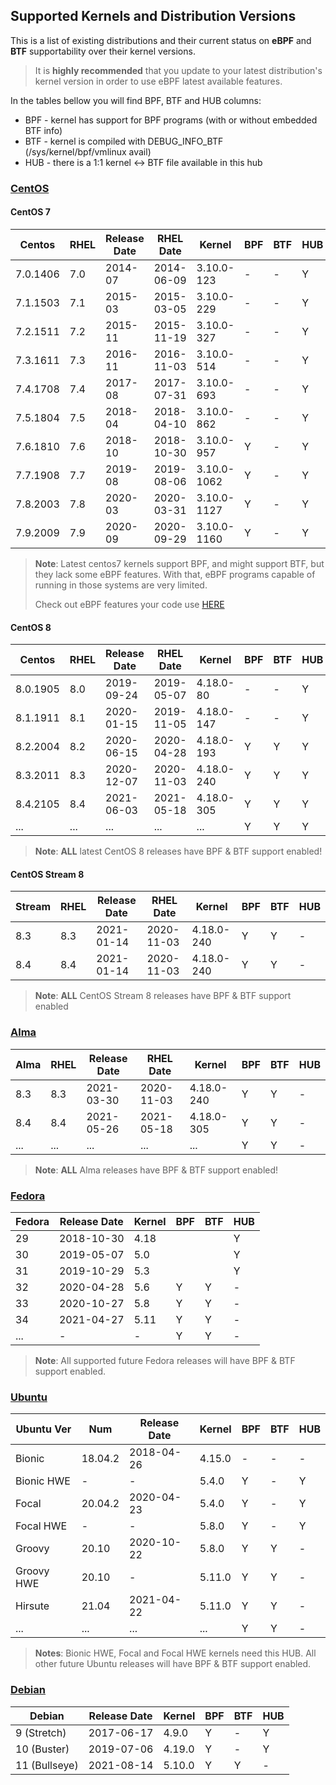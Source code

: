 ## Supported Kernels and Distribution Versions

This is a list of existing distributions and their current status on **eBPF**
and **BTF** supportability over their kernel versions.

> It is **highly recommended** that you update to your latest distribution's
> kernel version in order to use eBPF latest available features.

In the tables bellow you will find BPF, BTF and HUB columns:

* BPF - kernel has support for BPF programs (with or without embedded BTF info)
* BTF - kernel is compiled with DEBUG_INFO_BTF (/sys/kernel/bpf/vmlinux avail)
* HUB - there is a 1:1 kernel <-> BTF file available in this hub

### [CentOS](https://en.wikipedia.org/wiki/CentOS)

#### CentOS 7

| Centos   | RHEL | Release Date | RHEL Date  | Kernel      | BPF | BTF | HUB |
|----------|------|--------------|------------|-------------|-----|-----|-----|
| 7.0.1406 | 7.0  | 2014-07      | 2014-06-09 | 3.10.0-123  |  -  |  -  |  Y  |
| 7.1.1503 | 7.1  | 2015-03      | 2015-03-05 | 3.10.0-229  |  -  |  -  |  Y  |
| 7.2.1511 | 7.2  | 2015-11      | 2015-11-19 | 3.10.0-327  |  -  |  -  |  Y  |
| 7.3.1611 | 7.3  | 2016-11      | 2016-11-03 | 3.10.0-514  |  -  |  -  |  Y  |
| 7.4.1708 | 7.4  | 2017-08      | 2017-07-31 | 3.10.0-693  |  -  |  -  |  Y  |
| 7.5.1804 | 7.5  | 2018-04      | 2018-04-10 | 3.10.0-862  |  -  |  -  |  Y  |
| 7.6.1810 | 7.6  | 2018-10      | 2018-10-30 | 3.10.0-957  |  Y  |  -  |  Y  |
| 7.7.1908 | 7.7  | 2019-08      | 2019-08-06 | 3.10.0-1062 |  Y  |  -  |  Y  |
| 7.8.2003 | 7.8  | 2020-03      | 2020-03-31 | 3.10.0-1127 |  Y  |  -  |  Y  |
| 7.9.2009 | 7.9  | 2020-09      | 2020-09-29 | 3.10.0-1160 |  Y  |  -  |  Y  |

> **Note**: Latest centos7 kernels support BPF, and might support BTF, but they
> lack some eBPF features. With that, eBPF programs capable of running in those
> systems are very limited.
>
> Check out eBPF features your code use [HERE](https://github.com/iovisor/bcc/blob/master/docs/kernel-versions.md)

#### CentOS 8

| Centos   | RHEL | Release Date | RHEL Date  | Kernel      | BPF | BTF | HUB |
|----------|------|--------------|------------|-------------|-----|-----|-----|
| 8.0.1905 | 8.0  | 2019-09-24   | 2019-05-07 | 4.18.0-80   |  -  |  -  |  Y  |
| 8.1.1911 | 8.1  | 2020-01-15   | 2019-11-05 | 4.18.0-147  |  -  |  -  |  Y  |
| 8.2.2004 | 8.2  | 2020-06-15   | 2020-04-28 | 4.18.0-193  |  Y  |  Y  |  Y  |
| 8.3.2011 | 8.3  | 2020-12-07   | 2020-11-03 | 4.18.0-240  |  Y  |  Y  |  Y  |
| 8.4.2105 | 8.4  | 2021-06-03   | 2021-05-18 | 4.18.0-305  |  Y  |  Y  |  Y  |
| ...      | ...  | ...          | ...        | ...         |  Y  |  Y  |  Y  |

> **Note**: **ALL** latest CentOS 8 releases have BPF & BTF support enabled!

#### CentOS Stream 8

| Stream   | RHEL | Release Date | RHEL Date  | Kernel      | BPF | BTF | HUB |
|----------|------|--------------|------------|-------------|-----|-----|-----|
| 8.3      | 8.3  | 2021-01-14   | 2020-11-03 | 4.18.0-240  |  Y  |  Y  |  -  |
| 8.4      | 8.4  | 2021-01-14   | 2020-11-03 | 4.18.0-240  |  Y  |  Y  |  -  |

> **Note**: **ALL** CentOS Stream 8 releases have BPF & BTF support enabled

### [Alma](https://en.wikipedia.org/wiki/AlmaLinux)

| Alma     | RHEL | Release Date | RHEL Date  | Kernel      | BPF | BTF | HUB |
|----------|------|--------------|------------|-------------|-----|-----|-----|
| 8.3      | 8.3  | 2021-03-30   | 2020-11-03 | 4.18.0-240  |  Y  |  Y  |  -  |
| 8.4      | 8.4  | 2021-05-26   | 2021-05-18 | 4.18.0-305  |  Y  |  Y  |  -  |
| ...      | ...  | ...          | ...        | ...         |  Y  |  Y  |  -  |

> **Note**: **ALL** Alma releases have BPF & BTF support enabled!

### [Fedora](https://en.wikipedia.org/wiki/Fedora_version_history)

| Fedora | Release Date | Kernel  | BPF | BTF | HUB |
|--------|--------------|---------|-----|-----|-----|
| 29     | 2018-10-30   | 4.18    |     |     |  Y  |
| 30     | 2019-05-07   | 5.0     |     |     |  Y  |
| 31     | 2019-10-29   | 5.3     |     |     |  Y  |
| 32     | 2020-04-28   | 5.6     |  Y  |  Y  |  -  |
| 33     | 2020-10-27   | 5.8     |  Y  |  Y  |  -  |
| 34     | 2021-04-27   | 5.11    |  Y  |  Y  |  -  |
| ...    | -            | -       |  Y  |  Y  |  -  |

> **Note**: All supported future Fedora releases will have BPF & BTF support enabled.

### [Ubuntu](https://en.wikipedia.org/wiki/Ubuntu_version_history)

| Ubuntu Ver | Num     | Release Date | Kernel  | BPF | BTF | HUB |
|------------|---------|--------------|---------|-----|-----|-----|
| Bionic     | 18.04.2 | 2018-04-26   | 4.15.0  |  -  |  -  |  -  |
| Bionic HWE | -       | -            | 5.4.0   |  Y  |  -  |  Y  |
| Focal      | 20.04.2 | 2020-04-23   | 5.4.0   |  Y  |  -  |  Y  |
| Focal HWE  | -       | -            | 5.8.0   |  Y  |  -  |  Y  |
| Groovy     | 20.10   | 2020-10-22   | 5.8.0   |  Y  |  Y  |  -  |
| Groovy HWE | 20.10   | -            | 5.11.0  |  Y  |  Y  |  -  |
| Hirsute    | 21.04   | 2021-04-22   | 5.11.0  |  Y  |  Y  |  -  |
| ...        | ...     | ...          | ...     |  Y  |  Y  |  -  |

> **Notes**: Bionic HWE, Focal and Focal HWE kernels need this HUB. All other
> future Ubuntu releases will have BPF & BTF support enabled.

### [Debian](https://en.wikipedia.org/wiki/Debian_version_history#Release_table)

| Debian        | Release Date | Kernel  | BPF | BTF | HUB |
|---------------|--------------|---------|-----|-----|-----|
| 9 (Stretch)   | 2017-06-17   | 4.9.0   |  Y  |  -  |  Y  |
| 10 (Buster)   | 2019-07-06   | 4.19.0  |  Y  |  -  |  Y  |
| 11 (Bullseye) | 2021-08-14   | 5.10.0  |  Y  |  Y  |  -  |

